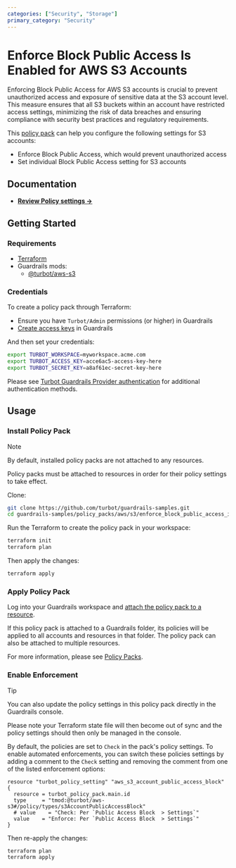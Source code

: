 ```yaml
---
categories: ["Security", "Storage"]
primary_category: "Security"
---
```


# Enforce Block Public Access Is Enabled for AWS S3 Accounts

Enforcing Block Public Access for AWS S3 accounts is crucial to prevent unauthorized access and exposure of sensitive data at the S3 account level. This measure ensures that all S3 buckets within an account have restricted access settings, minimizing the risk of data breaches and ensuring compliance with security best practices and regulatory requirements.

This [policy pack](https://turbot.com/guardrails/docs/concepts/resources/smart-folders) can help you configure the following settings for S3 accounts:

- Enforce Block Public Access, which would prevent unauthorized access
- Set individual Block Public Access setting for S3 accounts

## Documentation

- **[Review Policy settings →](https://hub-guardrails-turbot-com-git-development-turbot.vercel.app/policy-packs/enforce_block_public_access_is_enabled_for_accounts/settings)**

## Getting Started

### Requirements

- [Terraform](https://developer.hashicorp.com/terraform/tutorials/aws-get-started/install-cli)
- Guardrails mods:
  - [@turbot/aws-s3](https://hub-guardrails-turbot-com-git-development-turbot.vercel.app/aws/mods/aws-s3)

### Credentials

To create a policy pack through Terraform:

- Ensure you have `Turbot/Admin` permissions (or higher) in Guardrails
- [Create access keys](https://turbot.com/guardrails/docs/guides/iam/access-keys#generate-a-new-guardrails-api-access-key) in Guardrails

And then set your credentials:

```sh
export TURBOT_WORKSPACE=myworkspace.acme.com
export TURBOT_ACCESS_KEY=acce6ac5-access-key-here
export TURBOT_SECRET_KEY=a8af61ec-secret-key-here
```

Please see [Turbot Guardrails Provider authentication](https://registry.terraform.io/providers/turbot/turbot/latest/docs#authentication) for additional authentication methods.

## Usage

### Install Policy Pack

> [!NOTE]
> By default, installed policy packs are not attached to any resources.
>
> Policy packs must be attached to resources in order for their policy settings to take effect.

Clone:

```sh
git clone https://github.com/turbot/guardrails-samples.git
cd guardrails-samples/policy_packs/aws/s3/enforce_block_public_access_is_enabled_for_accounts
```

Run the Terraform to create the policy pack in your workspace:

```sh
terraform init
terraform plan
```

Then apply the changes:

```sh
terraform apply
```

### Apply Policy Pack

Log into your Guardrails workspace and [attach the policy pack to a resource](https://turbot.com/guardrails/docs/guides/working-with-folders/smart#attach-a-smart-folder-to-a-resource).

If this policy pack is attached to a Guardrails folder, its policies will be applied to all accounts and resources in that folder. The policy pack can also be attached to multiple resources.

For more information, please see [Policy Packs](https://turbot.com/guardrails/docs/concepts/resources/smart-folders).

### Enable Enforcement

> [!TIP]
> You can also update the policy settings in this policy pack directly in the Guardrails console.
>
> Please note your Terraform state file will then become out of sync and the policy settings should then only be managed in the console.

By default, the policies are set to `Check` in the pack's policy settings. To enable automated enforcements, you can switch these policies settings by adding a comment to the `Check` setting and removing the comment from one of the listed enforcement options:

```hcl
resource "turbot_policy_setting" "aws_s3_account_public_access_block" {
  resource = turbot_policy_pack.main.id
  type     = "tmod:@turbot/aws-s3#/policy/types/s3AccountPublicAccessBlock"
  # value    = "Check: Per `Public Access Block  > Settings`"
  value    = "Enforce: Per `Public Access Block  > Settings`"
}
```

Then re-apply the changes:

```sh
terraform plan
terraform apply
```

